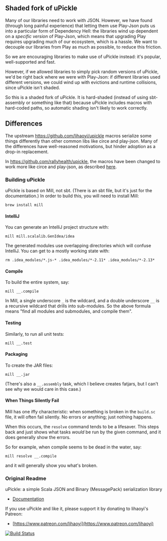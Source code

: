 ## Shaded fork of uPickle

Many of our libraries need to work with JSON. However, we have found (through
long painful experience) that letting them use Play-Json puts us into a
particular form of Dependency Hell: the libraries wind up dependent on
a *specific version* of Play-Json, which means that upgrading Play requires
upgrading much of our ecosystem, which is a hassle. We want to decouple
our libraries from Play as much as possible, to reduce this friction.

So we are encouraging libraries to make use of uPickle instead: it's
popular, well-supported and fast.

However, if we allowed libraries to simply pick random versions of
uPickle, we'd be right back where we were with Play-Json: if different
libraries used different versions, we could wind up with evictions and
runtime collisions, since uPickle isn't shaded.

So this is a shaded fork of uPickle. It is hard-shaded (instead of using
sbt-assembly or something like that) because uPickle includes macros with
hard-coded paths, so automatic shading isn't likely to work correctly.

## Differences
The upstream https://github.com/lihaoyi/upickle macros serialize some things differently
than other common libs like circe and play-json. Many of the differences have 
well-reasoned motivations, but hinder adoption as a drop-in replacement.

In https://github.com/rallyhealth/upickle, the macros have been changed to work
more like circe and play-json, as described [here](differences.md).

### Building uPickle

uPickle is based on Mill, not sbt. (There is an sbt file, but it's just
for the documentation.) In order to build this, you will need to install
Mill:
```
brew install mill
```

#### IntelliJ
You can generate an IntelliJ project structure with:
```
mill mill.scalalib.GenIdea/idea
```

The generated modules use overlapping directories which will confuse IntelliJ. You can get to a mostly working state with:
```
rm .idea_modules/*.js-* .idea_modules/*-2.11* .idea_modules/*-2.13*
```

#### Compile

To build the entire system, say:
```
mill __.compile
```
In Mill, a single underscore `_` is the wildcard, and a double underscore
`__` is a recursive wildcard that drills into sub-modules. So the above
formula means "find all modules and submodules, and compile them".

#### Testing

Similarly, to run all unit tests:
```
mill __.test
```

#### Packaging

To create the JAR files:
```
mill __.jar
```

(There's also a `__.assembly` task, which I believe creates fatjars,
but I can't see why we would care in this case.)

#### When Things Silently Fail

Mill has one iffy characteristic: when something is broken in the
`build.sc` file, it will often fail silently. No errors or anything;
just nothing happens.

When this occurs, the `resolve` command tends to be a lifesaver. This
steps back and just shows what tasks *would* be run by the given
command, and it does generally show the errors.

So for example, when compile seems to be dead in the water, say:
```
mill resolve __.compile
```
and it will generally show you what's broken.

### Original Readme

uPickle: a simple Scala JSON and Binary (MessagePack) serialization library

- [Documentation](https://lihaoyi.github.io/upickle)

If you use uPickle and like it, please support it by donating to lihaoyi's Patreon:

- [https://www.patreon.com/lihaoyi](https://www.patreon.com/lihaoyi)

[![Build Status](https://travis-ci.org/rallyhealth/upickle.svg)](https://travis-ci.org/rallyhealth/upickle)
